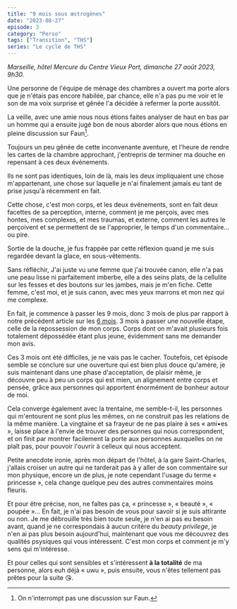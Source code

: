 ```yaml
---
title: "9 mois sous œstrogènes"
date: "2023-08-27"
episode: 3
category: "Perso"
tags: ["Transition", "THS"]
series: "Le cycle de THS"
---
```


_Marseille, hôtel Mercure du Centre Vieux Port, dimanche 27 août 2023, 9h30._

Une personne de l'équipe de ménage des chambres a ouvert ma porte alors que je 
n'étais pas encore habilée, par chance, elle n'a pas pu me voir et le son de ma
voix surprise et gênée l'a décidée à refermer la porte aussitôt. 

La veille, avec une amie nous nous étions faites analyser de haut en bas par un 
homme qui a ensuite jugé bon de nous aborder alors que nous étions en pleine 
discussion sur Faun[^1].

[^1]: On n'interrompt pas une discussion sur Faun.

Toujours un peu gênée de cette inconvenante aventure, et l'heure de rendre les
cartes de la chambre approchant, j'entrepris de terminer ma douche en repensant
à ces deux événements.

Ils ne sont pas identiques, loin de là, mais les deux impliquaient une chose
m'appartenant, une chose sur laquelle je n'ai finalement jamais eu tant de 
prise jusqu'à récemment en fait.

Cette chose, c'est mon corps, et les deux événements, sont en fait deux facettes
de sa perception, interne, comment je me perçois, avec mes hontes, mes 
complexes, et mes traumas, et externe, comment les autres le perçoivent et se
permettent de se l'approprier, le temps d'un commentaire... ou pire.

Sortie de la douche, je fus frappée par cette réflexion quand je me suis
regardée devant la glace, en sous-vêtements.

Sans réfléchir, J'ai juste vu une femme que j'ai trouvée canon, elle n'a pas une
peau lisse ni parfaitement imberbe, elle a des seins plats, de la cellulite sur
les fesses et des boutons sur les jambes, mais je m'en fiche. Cette femme, c'est
moi, et je suis canon, avec mes yeux marrons et mon nez qui me complexe.

En fait, je commence à passer les 9 mois, donc 3 mois de plus par rapport à
notre précédent article sur les [6 mois](@/posts/2023-04-14-6-mois.md). 3 mois à
passer une nouvelle étape, celle de la repossession de mon corps. Corps dont on m'avait
plusieurs fois totalement dépossédée étant plus jeune, évidemment sans me
demander mon avis.

Ces 3 mois ont été difficiles, je ne vais pas le cacher. Toutefois, cet épisode
semble se conclure sur une ouverture qui est bien plus douce qu'amère, je suis
maintenant dans une phase d'acceptation, de plaisir même, je découvre peu à peu
un corps qui est mien, un alignement entre corps et pensée, grâce aux personnes
qui apportent énormément de bonheur autour de moi.

Cela converge également avec la trentaine, me semble-t-il, les personnes qui
m'entourent ne sont plus les mêmes, on ne construit pas les relations de la même
manière. La vingtaine et sa frayeur de ne pas plaire à ses « ami•es », laisse place à
l'envie de trouver des personnes qui nous correspondent, et on finit par montrer
facilement la porte aux personnes auxquelles on ne plaît pas, pour pouvoir
l'ouvrir à celleux qui nous acceptent.

Petite anecdote ironie, après mon départ de l'hôtel, à la gare Saint-Charles, 
j'allais croiser un autre qui ne tarderait pas à y aller de son commentaire sur 
mon physique, encore un de plus, je note cependant l'usage du terme
« princesse », cela change quelque peu des autres commentaires moins fleuris.

Et pour être précise, non, ne faîtes pas ça, « princesse », « beauté »,
« poupée »...  En fait, je n'ai pas besoin de vous pour savoir si je suis 
attirante ou non. Je me débrouille très bien toute seule, je n'en ai pas eu
besoin avant, quand je ne correspondais à aucun critère du _beauty privilege_, 
je n'en ai pas plus besoin aujourd'hui, maintenant que vous me découvrez des
qualités psysiques qui vous intéressent. C'est mon corps et comment je m'y sens
qui m'intéresse.

Et pour celles qui sont sensibles et s'intéressent __à la totalité__ de ma
personne, alors euh déjà « uwu », puis ensuite, vous n'êtes tellement pas prêtes
pour la suite 😘.
